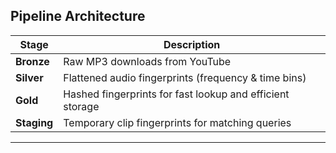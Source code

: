 ## Pipeline Architecture

| Stage        | Description                                                                 |
|--------------|------------------------------------------------------------------------------|
| **Bronze**   | Raw MP3 downloads from YouTube                                              |
| **Silver**   | Flattened audio fingerprints (frequency & time bins)                        |
| **Gold**     | Hashed fingerprints for fast lookup and efficient storage                   |
| **Staging**  | Temporary clip fingerprints for matching queries                            |

---